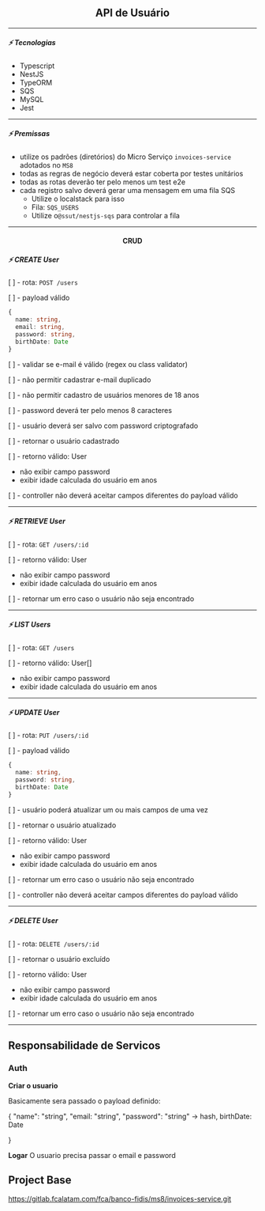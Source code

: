 <h2 align="center">API de Usuário</h2>

---------------------------------------------------------------

##### :zap: Tecnologias

* Typescript
* NestJS
* TypeORM
* SQS
* MySQL
* Jest

---------------------------------------------------------------

##### :zap: Premissas

* utilize os padrões (diretórios) do Micro Serviço `invoices-service` adotados no `MS8`
* todas as regras de negócio deverá estar coberta por testes unitários
* todas as rotas deverão ter pelo menos um test e2e
* cada registro salvo deverá gerar uma mensagem em uma fila SQS
  * Utilize o localstack para isso
  * Fila: `SQS_USERS`
  * Utilize o`@ssut/nestjs-sqs` para controlar a fila

---------------------------------------------------------------

<h4 align="center">CRUD</h4>

##### :zap:  CREATE User

[ ] - rota: `POST /users`

[ ] - payload válido
```ts
{
  name: string,
  email: string,
  password: string,
  birthDate: Date
}
```

[ ] - validar se e-mail é válido (regex ou class validator)

[ ] - não permitir cadastrar e-mail duplicado

[ ] - não permitir cadastro de usuários menores de 18 anos

[ ] - password deverá ter pelo menos 8 caracteres

[ ] - usuário deverá ser salvo com password criptografado

[ ] - retornar o usuário cadastrado

[ ] - retorno válido: User

* não exibir campo password 
* exibir idade calculada do usuário em anos

[ ] - controller não deverá aceitar campos diferentes do payload válido

---------------------------------------------------------------


##### :zap:  RETRIEVE User

[ ] - rota: `GET /users/:id`

[ ] - retorno válido: User

* não exibir campo password 
* exibir idade calculada do usuário em anos

[ ] - retornar um erro caso o usuário não seja encontrado

---------------------------------------------------------------

##### :zap:  LIST Users

[ ] - rota: `GET /users`

[ ] - retorno válido: User[]

* não exibir campo password 
* exibir idade calculada do usuário em anos

---------------------------------------------------------------

##### :zap: UPDATE User

[ ] - rota: `PUT /users/:id`

[ ] - payload válido
```ts
{
  name: string,
  password: string,
  birthDate: Date
}
```

[ ] - usuário poderá atualizar um ou mais campos de uma vez

[ ] - retornar o usuário atualizado

[ ] - retorno válido: User

* não exibir campo password 
* exibir idade calculada do usuário em anos

[ ] - retornar um erro caso o usuário não seja encontrado

[ ] - controller não deverá aceitar campos diferentes do payload válido

---------------------------------------------------------------

##### :zap:  DELETE User

[ ] - rota: `DELETE /users/:id`

[ ] - retornar o usuário excluído

[ ] - retorno válido: User

* não exibir campo password 
* exibir idade calculada do usuário em anos

[ ] - retornar um erro caso o usuário não seja encontrado

---------------------------------------------------------------

## Responsabilidade de Servicos

### Auth

**Criar o usuario**

Basicamente sera passado o payload definido:

{
	"name": "string",
	"email: "string",
	"password":  "string" -> hash,
	birthDate: Date

}

**Logar**
O usuario precisa passar o email e password


## Project Base

https://gitlab.fcalatam.com/fca/banco-fidis/ms8/invoices-service.git